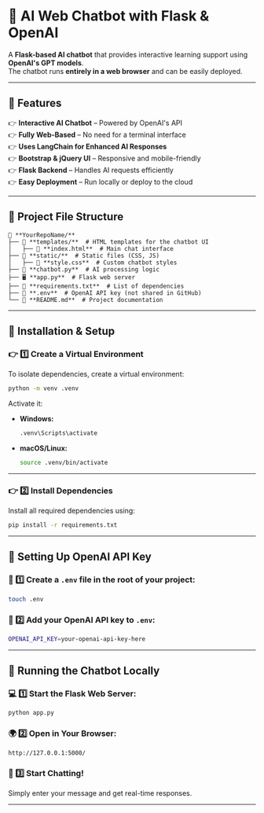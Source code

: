 # 📌 AI Web Chatbot with Flask & OpenAI

A **Flask-based AI chatbot** that provides interactive learning support using **OpenAI's GPT models**.  
The chatbot runs **entirely in a web browser** and can be easily deployed.

---

## 🚀 Features

👉 **Interactive AI Chatbot** – Powered by OpenAI's API  
👉 **Fully Web-Based** – No need for a terminal interface  
👉 **Uses LangChain for Enhanced AI Responses**  
👉 **Bootstrap & jQuery UI** – Responsive and mobile-friendly  
👉 **Flask Backend** – Handles AI requests efficiently  
👉 **Easy Deployment** – Run locally or deploy to the cloud  

---

## 📌 Project File Structure

```
📂 **YourRepoName/**  
├── 📁 **templates/**  # HTML templates for the chatbot UI  
│   ├── 📄 **index.html**  # Main chat interface  
├── 📁 **static/**  # Static files (CSS, JS)  
│   ├── 🎨 **style.css**  # Custom chatbot styles  
├── 📝 **chatbot.py**  # AI processing logic  
├── 🖥 **app.py**  # Flask web server  
├── 📄 **requirements.txt**  # List of dependencies  
├── 🔑 **.env**  # OpenAI API key (not shared in GitHub)  
└── 📖 **README.md**  # Project documentation  
```

---

## 📌 Installation & Setup

### 👉 1️⃣ Create a Virtual Environment
To isolate dependencies, create a virtual environment:

```sh
python -m venv .venv
```

Activate it:

- **Windows:**
  ```sh
  .venv\Scripts\activate
  ```
- **macOS/Linux:**
  ```sh
  source .venv/bin/activate
  ```

---

### 👉 2️⃣ Install Dependencies
Install all required dependencies using:

```sh
pip install -r requirements.txt
```

---

## 📌 Setting Up OpenAI API Key

### 🔧 1️⃣ Create a `.env` file in the root of your project:
```sh
touch .env
```

### 🔐 2️⃣ Add your **OpenAI API key** to `.env`:
```sh
OPENAI_API_KEY=your-openai-api-key-here
```

---

## 🎯 Running the Chatbot Locally

### 💻 1️⃣ Start the Flask Web Server:
```sh
python app.py
```

### 🌍 2️⃣ Open in Your Browser:
```
http://127.0.0.1:5000/
```

### 💬 3️⃣ Start Chatting!  
Simply enter your message and get real-time responses.

---


